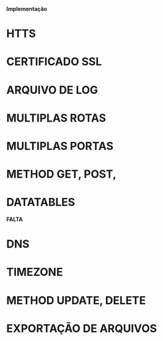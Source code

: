 **Implementação**

# HTTS
# CERTIFICADO SSL
# ARQUIVO DE LOG
# MULTIPLAS ROTAS
# MULTIPLAS PORTAS
# METHOD GET, POST, 
# DATATABLES


**FALTA**

# DNS
# TIMEZONE
# METHOD UPDATE, DELETE
# EXPORTAÇÃO DE ARQUIVOS
